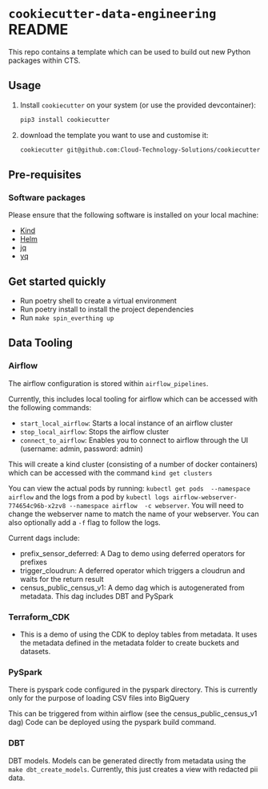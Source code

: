 # `cookiecutter-data-engineering` README

This repo contains a template which can be used to build out new Python
packages within CTS.

## Usage

1. Install `cookiecutter` on your system (or use the provided devcontainer):

    ```sh
    pip3 install cookiecutter
    ```

1. download the template you want to use and customise it:

    ```sh
    cookiecutter git@github.com:Cloud-Technology-Solutions/cookiecutter-data-engineering.git
    ```

## Pre-requisites

### Software packages
Please ensure that the following software is installed on your local machine:

- [Kind](https://kind.sigs.k8s.io/)
- [Helm](https://helm.sh/)
- [jq](https://stedolan.github.io/jq/)
- [yq](https://github.com/mikefarah/yq)


## Get started quickly

- Run poetry shell to create a virtual environment
- Run poetry install to install the project dependencies
- Run `make spin_everthing up`

## Data Tooling

### Airflow

The airflow configuration is stored within `airflow_pipelines`.

Currently, this includes local tooling for airflow which can be accessed with the following commands:

- `start_local_airflow`: Starts a local instance of an airflow cluster
- `stop_local_airflow`: Stops the airflow cluster
- `connect_to_airflow`: Enables you to connect to airflow through the UI (username: admin, password: admin)

This will create a kind cluster (consisting of a number of docker containers) which can be accessed with the command `kind get clusters`

You can view the actual pods by running: `kubectl get pods  --namespace airflow` and the logs from a pod by
`kubectl logs airflow-webserver-774654c96b-x2zv8 --namespace airflow  -c webserver`. You will need to change the webserver name to match the name of your
webserver. You can also optionally add a `-f` flag to follow the logs.

Current dags include:

- prefix_sensor_deferred: A Dag to demo using deferred operators for prefixes
- trigger_cloudrun: A deferred operator which triggers a cloudrun and waits for the return result
- census_public_census_v1: A demo dag which is autogenerated from metadata. This dag includes DBT and PySpark

### Terraform_CDK

- This is a demo of using the CDK to deploy tables from metadata. It uses the metadata defined in the metadata folder to create buckets and datasets.

### PySpark

There is pyspark code configured in the pyspark directory. This is currently only for the purpose of loading CSV files into BigQuery

This can be triggered from within airflow (see the census_public_census_v1 dag)
Code can be deployed using the pyspark build command.

### DBT

DBT models. Models can be generated directly from metadata using the `make dbt_create_models`. Currently, this just creates a view with redacted pii data.
